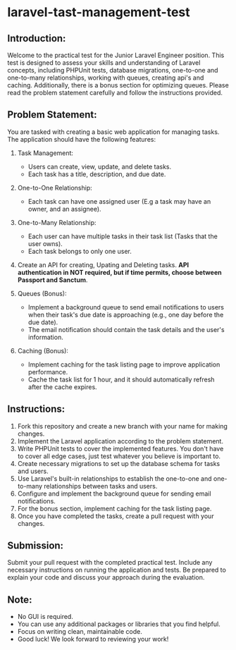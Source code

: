 # laravel-tast-management-test

## Introduction:

Welcome to the practical test for the Junior Laravel Engineer position. This test is designed to assess your skills and understanding of Laravel concepts, including PHPUnit tests, database migrations, one-to-one and one-to-many relationships, working with queues, creating api's and caching. Additionally, there is a bonus section for optimizing queues. Please read the problem statement carefully and follow the instructions provided.

## Problem Statement:

You are tasked with creating a basic web application for managing tasks. The application should have the following features:

1. Task Management:
   - Users can create, view, update, and delete tasks.
   - Each task has a title, description, and due date.

2. One-to-One Relationship:
   - Each task can have one assigned user (E.g a task may have an owner, and an assignee).

3. One-to-Many Relationship:
   - Each user can have multiple tasks in their task list (Tasks that the user owns).
   - Each task belongs to only one user.

4. Create an API for creating, Upating and Deleting tasks. **API authentication in NOT required, but if time permits, choose between Passport and Sanctum**.

5. Queues (Bonus):
   - Implement a background queue to send email notifications to users when their task's due date is approaching (e.g., one day before the due date).
   - The email notification should contain the task details and the user's information.

6. Caching (Bonus):
   - Implement caching for the task listing page to improve application performance.
   - Cache the task list for 1 hour, and it should automatically refresh after the cache expires.

## Instructions:

1. Fork this repository and create a new branch with your name for making changes.
2. Implement the Laravel application according to the problem statement.
3. Write PHPUnit tests to cover the implemented features. You don't have to cover all edge cases, just test whatever you believe is important to.
4. Create necessary migrations to set up the database schema for tasks and users.
5. Use Laravel's built-in relationships to establish the one-to-one and one-to-many relationships between tasks and users.
6. Configure and implement the background queue for sending email notifications.
7. For the bonus section, implement caching for the task listing page.
8. Once you have completed the tasks, create a pull request with your changes.

## Submission:

Submit your pull request with the completed practical test. Include any necessary instructions on running the application and tests. Be prepared to explain your code and discuss your approach during the evaluation.

## Note:
- No GUI is required.
- You can use any additional packages or libraries that you find helpful.
- Focus on writing clean, maintainable code.
- Good luck! We look forward to reviewing your work!
